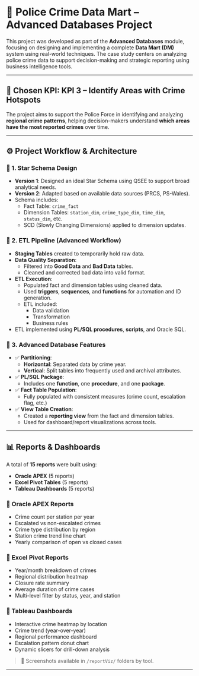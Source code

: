 # 🚓 Police Crime Data Mart – Advanced Databases Project

This project was developed as part of the **Advanced Databases** module, focusing on designing and implementing a complete **Data Mart (DM)** system using real-world techniques. The case study centers on analyzing police crime data to support decision-making and strategic reporting using business intelligence tools.

---

## 🎯 Chosen KPI: KPI 3 – Identify Areas with Crime Hotspots

The project aims to support the Police Force in identifying and analyzing **regional crime patterns**, helping decision-makers understand **which areas have the most reported crimes** over time.

---

## ⚙️ Project Workflow & Architecture

### 🔹 1. Star Schema Design
- **Version 1**: Designed an ideal Star Schema using QSEE to support broad analytical needs.
- **Version 2**: Adapted based on available data sources (PRCS, PS-Wales).
- Schema includes:
  - Fact Table: `crime_fact`
  - Dimension Tables: `station_dim`, `crime_type_dim`, `time_dim`, `status_dim`, etc.
  - SCD (Slowly Changing Dimensions) applied to dimension updates.

### 🔹 2. ETL Pipeline (Advanced Workflow)
- **Staging Tables** created to temporarily hold raw data.
- **Data Quality Separation**:
  - Filtered into **Good Data** and **Bad Data** tables.
  - Cleaned and corrected bad data into valid format.
- **ETL Execution**:
  - Populated fact and dimension tables using cleaned data.
  - Used **triggers**, **sequences**, and **functions** for automation and ID generation.
  - ETL included:
    - Data validation
    - Transformation
    - Business rules
- ETL implemented using **PL/SQL procedures**, **scripts**, and Oracle SQL.

### 🔹 3. Advanced Database Features
- ✅ **Partitioning**:
  - **Horizontal**: Separated data by crime year.
  - **Vertical**: Split tables into frequently used and archival attributes.
- ✅ **PL/SQL Package**:
  - Includes one **function**, one **procedure**, and one **package**.
- ✅ **Fact Table Population**:
  - Fully populated with consistent measures (crime count, escalation flag, etc.)
- ✅ **View Table Creation**:
  - Created a **reporting view** from the fact and dimension tables.
  - Used for dashboard/report visualizations across tools.

---

## 📊 Reports & Dashboards

A total of **15 reports** were built using:
- **Oracle APEX** (5 reports)
- **Excel Pivot Tables** (5 reports)
- **Tableau Dashboards** (5 reports)

### 🔸 Oracle APEX Reports
- Crime count per station per year
- Escalated vs non-escalated crimes
- Crime type distribution by region
- Station crime trend line chart
- Yearly comparison of open vs closed cases

### 🔸 Excel Pivot Reports
- Year/month breakdown of crimes
- Regional distribution heatmap
- Closure rate summary
- Average duration of crime cases
- Multi-level filter by status, year, and station

### 🔸 Tableau Dashboards
- Interactive crime heatmap by location
- Crime trend (year-over-year)
- Regional performance dashboard
- Escalation pattern donut chart
- Dynamic slicers for drill-down analysis

> 📁 Screenshots available in `/reportViz/` folders by tool.

---

